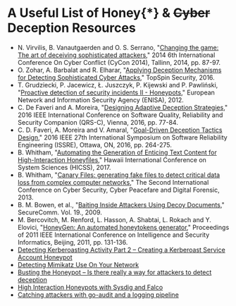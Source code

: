 # A Useful List of Honey{*} & ~~Cyber~~ Deception Resources

* N. Virvilis, B. Vanautgaerden and O. S. Serrano, "[Changing the game: The art of deceiving sophisticated attackers](https://ccdcoe.org/cycon/2014/proceedings/d2r2s6_serrano.pdf)," 2014 6th International Conference On Cyber Conflict (CyCon 2014), Tallinn, 2014, pp. 87-97.
* O. Zohar, A. Barbalat and R. Elharar, "[Applying Deception Mechanisms for Detecting Sophisticated Cyber Attacks](https://www.topspinsec.com/wp-content/uploads/2016/10/TopSpinSec-Deception-Research-Paper-OCT-05-16.pdf)," TopSpin Security, 2016.
* T. Grudziecki, P. Jacewicz, Ł. Juszczyk, P. Kijewski and P. Pawliński, "[Proactive detection of security incidents II - Honeypots](https://www.enisa.europa.eu/publications/proactive-detection-of-security-incidents-II-honeypots/at_download/fullReport)," European Network and Information Security Agency (ENISA), 2012.
* C. De Faveri and A. Moreira, "[Designing Adaptive Deception Strategies](http://nova-lincs.di.fct.unl.pt/system/publication_files/files/000/000/645/original/DesigningAdaptiveDeceptionStrategies.pdf?1469118788)," 2016 IEEE International Conference on Software Quality, Reliability and Security Companion (QRS-C), Vienna, 2016, pp. 77-84.
* C. D. Faveri, A. Moreira and V. Amaral, "[Goal-Driven Deception Tactics Design](http://nova-lincs.di.fct.unl.pt/system/publication_files/files/000/000/644/original/issre2016-goal-driven-deception-pre-cameraready.pdf?1469542781)," 2016 IEEE 27th International Symposium on Software Reliability Engineering (ISSRE), Ottawa, ON, 2016, pp. 264-275.
* B. Whitham, "[Automating the Generation of Enticing Text Content for High-Interaction Honeyfiles](https://scholarspace.manoa.hawaii.edu/handle/10125/41897)," Hawaii International Conference on System Sciences (HICSS), 2017.
* B. Whitham, "[Canary Files: generating fake files to detect critical data loss from complex computer networks](http://sdiwc.net/digital-library/download.php?id=00000551.pdf)," The Second International Conference on Cyber Security, Cyber Peacefare and Digital Forensic, 2013.
* B. M. Bowen, et al., "[Baiting Inside Attackers Using Decoy Documents](https://www.cs.columbia.edu/~angelos/Papers/2009/DecoyDocumentsSECCOM09.pdf)," SecureComm. Vol. 19., 2009.
* M. Bercovitch, M. Renford, L. Hasson, A. Shabtai, L. Rokach and Y. Elovici, "[HoneyGen: An automated honeytokens generator](http://ieeexplore.ieee.org/document/5984063/)," Proceedings of 2011 IEEE International Conference on Intelligence and Security Informatics, Beijing, 2011, pp. 131-136.
* [Detecting Kerberoasting Activity Part 2 – Creating a Kerberoast Service Account Honeypot](https://adsecurity.org/?p=3513)
* [Detecting Mimikatz Use On Your Network](https://isc.sans.edu/forums/diary/Detecting+Mimikatz+Use+On+Your+Network/19311/)
* [Busting the Honeypot – Is there really a way for attackers to detect deception](https://www.topspinsec.com/blog/busting-honeypot-really-way-attackers-detect-deception/)
* [High Interaction Honeypots with Sysdig and Falco](https://labs.mwrinfosecurity.com/blog/high-interaction-honeypots-with-sysdig-and-falco/)
* [Catching attackers with go-audit and a logging pipeline](https://summitroute.com/blog/2016/12/25/Catching_attackers_with_go-audit_and_a_logging_pipeline/)
